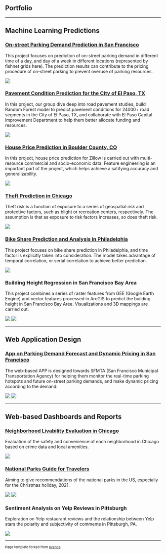 ## Portfolio

---

## Machine Learning Predictions 

### [On-street Parking Demand Prediction in San Francisco](https://sscheng25.github.io/Portfolio/ParkingDemand_SanFrancisco.html)

This project focuses on prediction of on-street parking demand in different time of a day, and day of a week in different locations (represented by fishnet grids here). The prediction results can contribute to the pricing procedure of on-street parking to prevent overuse of parking resources.

<img src="images/parking.gif?raw=true"/>


### [Pavement Condition Prediction for the City of El Paso, TX](https://pennmusa.github.io/MUSA_801.io/project_28/index.html)

In this project, our group dive deep into road pavement studies, build Random Forest model to predict pavement conditions for 24000+ road segments in the City of El Paso, TX, and collaborate with El Paso Capital Improvement Department to help them better allocate funding and resources.


<img src="images/PredictionsStreets.jpg?raw=true"/>


### [House Price Prediction in Boulder County, CO](https://sscheng25.github.io/Portfolio/HousePricePrediction_Boulder.html)

In this project, house price prediction for Zillow is carried out with multi-resource commercial and socio-economic data. Feature engineering is an important part of the project, which helps achieve a satifying accuracy and generalizability.

<img src="images/house_price.png?raw=true"/>


### [Theft Prediction in Chicago](https://sscheng25.github.io/Portfolio/TheftPrediction_Chicago.html)

Theft risk is a function of exposure to a series of geospatial risk and protective factors, such as blight or recreation centers, respectively. The assumption is that as exposure to risk factors increases, so does theft risk. 

<img src="images/Theft_Prediction.png?raw=true"/>


### [Bike Share Prediction and Analysis in Philadelphia](https://sscheng25.github.io/Portfolio/BikeSharePrediction_Philadelphia.html)

This project focuses on bike share prediction in Philadelphia, and time factor is explicitly taken into consideration. The model takes advantage of temporal correlation, or serial correlation to achieve better prediction.

<img src="images/bike_share.png?raw=true"/>


### Building Height Regression in San Francisco Bay Area

This project combines a series of raster features from GEE (Google Earth Engine) and vector features processed in ArcGIS to predict the building height in San Francisco Bay Area. Visualizations and 3D mappings are carried out.

<img src="images/building_height_regression.png?raw=true"/>
<img src="images/Alamenda_result.png?raw=true"/>

---


## Web Application Design

### [App on Parking Demand Forecast and Dynamic Pricing in San Francisco](https://sscheng25.github.io/Portfolio/ParkingDemand_SanFrancisco.html)

The web-based APP is designed towards SFMTA (San Francisco Municipal Transportation Agency) for helping them monitor the real-time parking hotspots and future on-street parking demands, and make dynamic pricing according to the demand.

<img src="images/wireframe1.png?raw=true"/>

<img src="images/wireframe2.png?raw=true"/>


---

## Web-based Dashboards and Reports

### [Neighborhood Livability Evaluation in Chicago](https://sscheng25.github.io/Portfolio/html_output/overview.html)

Evaluation of the safety and convenience of each neighborhood in Chicago based on crime data and local amenities. 

<img src="images/neighborhood_dashboard.png?raw=true"/>


### [National Parks Guide for Travelers](https://sscheng25.github.io/Tourist_Guide_for_National_Parks/)

Aiming to give recommendations of the national parks in the US, especially for the Christmas holiday, 2021. 

<img src="images/national_park.png?raw=true"/>

<img src="images/cluster.png?raw=true"/>

### Sentiment Analysis on Yelp Reviews in Pittsburgh

Exploration on Yelp restaurant reviews and the relationship between Yelp stars the polarity and subjectivity of comments in Pittsburgh, PA.

<img src="images/polarity.png?raw=true"/>

---


<p style="font-size:11px">Page template forked from <a href="https://github.com/evanca/quick-portfolio">evanca</a></p>
<!-- Remove above link if you don't want to attibute -->
